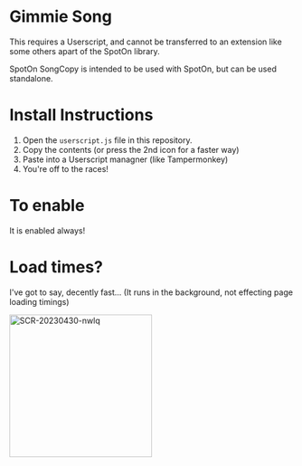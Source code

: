 # Gimmie Song

This requires a Userscript, and cannot be transferred to an extension like some others apart of the SpotOn library. 

SpotOn SongCopy is intended to be used with SpotOn, but can be used standalone.




# Install Instructions
1. Open the `userscript.js` file in this repository.
2. Copy the contents (or press the 2nd icon for a faster way)
3. Paste into a Userscript managner (like Tampermonkey) 
4. You're off to the races!

# To enable
It is enabled always!

# Load times?
I've got to say, decently fast... (It runs in the background, not effecting page loading timings)


<img width="252" alt="SCR-20230430-nwlq" src="https://user-images.githubusercontent.com/103985728/235337850-86897360-f24a-4134-8bc6-740b942adde2.png">

